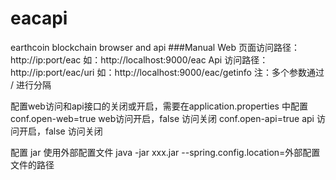 # eacapi
 earthcoin blockchain browser and api
###Manual
Web 页面访问路径：http://ip:port/eac 如：http://localhost:9000/eac
Api 访问路径：http://ip:port/eac/uri 如：http://localhost:9000/eac/getinfo
注：多个参数通过 / 进行分隔

配置web访问和api接口的关闭或开启，需要在application.properties 中配置conf.open-web=true  web访问开启，false 访问关闭
conf.open-api=true   api 访问开启，false 访问关闭

配置 jar 使用外部配置文件
java -jar xxx.jar --spring.config.location=外部配置文件的路径
